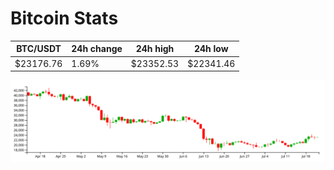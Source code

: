 # Bitcoin Stats

BTC/USDT|24h change|24h high|24h low|
|---|---|---|---|
|$23176.76|1.69%|$23352.53|$22341.46|

<img src="./chart.svg">

